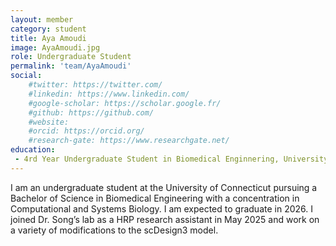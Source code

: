 ```yaml
---
layout: member
category: student
title: Aya Amoudi
image: AyaAmoudi.jpg
role: Undergraduate Student
permalink: 'team/AyaAmoudi'
social:
    #twitter: https://twitter.com/
    #linkedin: https://www.linkedin.com/
    #google-scholar: https://scholar.google.fr/
    #github: https://github.com/
    #website:
    #orcid: https://orcid.org/
    #research-gate: https://www.researchgate.net/
education:
 - 4rd Year Undergraduate Student in Biomedical Enginnering, University of Connecticut
---
```


I am an undergraduate student at the University of Connecticut pursuing a Bachelor of Science in Biomedical Engineering with a concentration in Computational and Systems Biology. I am expected to graduate in 2026. I joined Dr. Song’s lab as a HRP research assistant in May 2025 and work on a variety of modifications to the scDesign3 model.
